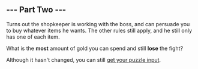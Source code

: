 ## --- Part Two ---

Turns out the shopkeeper is working with the boss, and can persuade you to buy
whatever items he wants. The other rules still apply, and he still only has one
of each item.

What is the **most** amount of gold you can spend and still **lose** the fight?

Although it hasn't changed, you can still
[get your puzzle input](../part1/input.txt).
